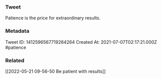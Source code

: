 ### Tweet
Patience is the price for extraordinary results.

### Metadata
Tweet ID: 1412596567719264264
Created At: 2021-07-07T02:17:21.000Z
#patience 

### Related
[[2022-05-21 09-56-50 Be patient with results]]

